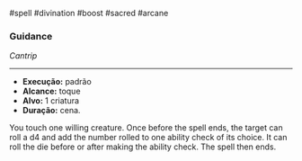#spell #divination #boost #sacred #arcane 
### Guidance
*Cantrip*
___
- **Execução:** padrão
- **Alcance:** toque
- **Alvo:** 1 criatura
- **Duração:** cena.

You touch one willing creature. Once before the spell ends, the target can roll a d4 and add the number rolled to one ability check of its choice. It can roll the die before or after making the ability check. The spell then ends.
